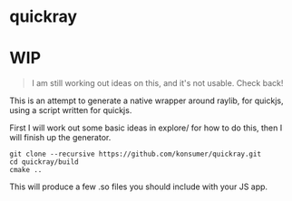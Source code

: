 # quickray

# WIP
> I am still working out ideas on this, and it's not usable. Check back!

This is an attempt to generate a native wrapper around raylib, for quickjs, using a script written for quickjs.

First I will work out some basic ideas in explore/ for how to do this, then I will finish up the generator.

```
git clone --recursive https://github.com/konsumer/quickray.git
cd quickray/build
cmake ..
```

This will produce a few .so files you should include with your JS app.

